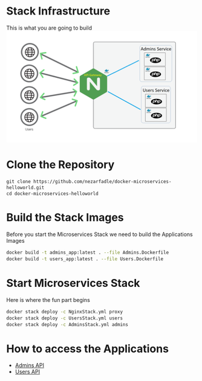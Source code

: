 # Stack Infrastructure 

This is what you are going to build
![stack](/diagram.png?raw=true "Stack")

# Clone the Repository
```
git clone https://github.com/nezarfadle/docker-microservices-helloworld.git
cd docker-microservices-helloworld
```

# Build the Stack Images

Before you start the Microservices Stack we need to build the Applications Images

```bash
docker build -t admins_app:latest . --file Admins.Dockerfile
docker build -t users_app:latest . --file Users.Dockerfile
```

# Start Microservices Stack

Here is where the fun part begins

```bash
docker stack deploy -c NginxStack.yml proxy
docker stack deploy -c UsersStack.yml users
docker stack deploy -c AdminsStack.yml admins
```

# How to access the Applications

+ [Admins API](http://localhost:9090/admins)
+ [Users API ](http://localhost:9090/users)